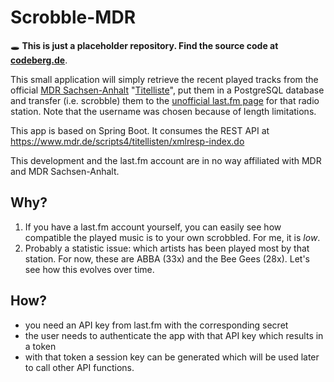 # Scrobble-MDR

🕳 **This is just a placeholder repository. Find the source code at [codeberg.de](https://codeberg.org/jmizv/scrobble-mdr)**.

This small application will simply retrieve the recent played tracks from the official
[MDR Sachsen-Anhalt](https://www.mdr.de/mdr-sachsen-anhalt/)
"[Titelliste](https://www.mdr.de/mdr-sachsen-anhalt/titelliste-mdr-sachsen-anhalt--102.html)",
put them in a PostgreSQL database and transfer (i.e. scrobble) them to the [unofficial last.fm
page](https://last.fm/user/mdrsaxenanhalt) for that radio station. Note that the username was chosen
because of length limitations.

This app is based on Spring Boot. It consumes the REST API at https://www.mdr.de/scripts4/titellisten/xmlresp-index.do

This development and the last.fm account are in no way affiliated with MDR and MDR Sachsen-Anhalt.

## Why?

1) If you have a last.fm account yourself, you can easily see how compatible the played music
is to your own scrobbled. For me, it is *low*.
2) Probably a statistic issue: which artists has been played most by that station. For now,
these are ABBA (33x) and the Bee Gees (28x). Let's see how this evolves over time.

## How?

- you need an API key from last.fm with the corresponding secret
- the user needs to authenticate the app with that API key which results in a token
- with that token a session key can be generated which will be used later to call other
API functions.
